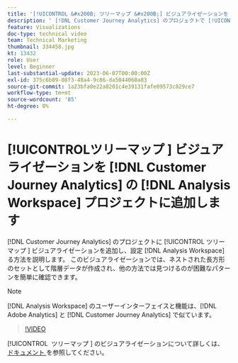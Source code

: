 ```yaml
---
title: '[!UICONTROL &#x200B; ツリーマップ &#x200B;] ビジュアライゼーションを  [!DNL Analysis Workspace] projects に追加します'
description: ' [!DNL Customer Journey Analytics] のプロジェクトで [!UICONTROL &#x200B; ツリーマップ &#x200B;] ビジュアライゼーションを追加し  [!DNL Analysis Workspace]  設定する方法を説明します。'
feature: Visualizations
doc-type: technical video
team: Technical Marketing
thumbnail: 334458.jpg
kt: 13432
role: User
level: Beginner
last-substantial-update: 2023-06-07T00:00:00Z
exl-id: 375c6b09-08f3-48a4-9c86-da5044060a83
source-git-commit: 1a23bfa0e22a8201c4e39131fafe09573c829ce7
workflow-type: tm+mt
source-wordcount: '85'
ht-degree: 0%

---
```


# [!UICONTROL &#x200B; ツリーマップ &#x200B;] ビジュアライゼーションを [!DNL Customer Journey Analytics] の [!DNL Analysis Workspace] プロジェクトに追加します

[!DNL Customer Journey Analytics] のプロジェクトに [!UICONTROL &#x200B; ツリーマップ &#x200B;] ビジュアライゼーションを追加し、設定 [!DNL Analysis Workspace] る方法を説明します。 このビジュアライゼーションでは、ネストされた長方形のセットとして階層データが作成され、他の方法では見つけるのが困難なパターンを簡単に確認できます。

>[!NOTE]
>
>[!DNL Analysis Workspace] のユーザーインターフェイスと機能は、[!DNL Adobe Analytics] と [!DNL Customer Journey Analytics] で似ています。

>[!VIDEO](https://video.tv.adobe.com/v/334458/?quality=12&learn=on)

[!UICONTROL &#x200B; ツリーマップ &#x200B;] のビジュアライゼーションについて詳しくは、[ ドキュメント ](https://experienceleague.adobe.com/docs/analytics-platform/using/cja-workspace/visualizations/treemap.html?lang=ja) を参照してください。
